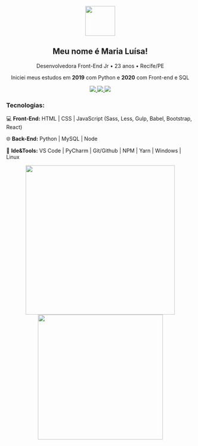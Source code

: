 <p align="center">
  <img src="https://cdn.glitch.com/5e6819bf-0707-4f13-ba4b-a25a27b3688e%2Fgiphy.gif?v=1615515957680" width="80"> 
</p>
<h2 align="center">Meu nome é Maria Luísa!</h2>
<p align="center">Desenvolvedora Front-End Jr • 23 anos • Recife/PE</p>
<p align="center">Iniciei meus estudos em <strong>2019</strong> com Python e <strong>2020</strong> com Front-end e SQL</p>

<div align="center">
  <a href="https://www.linkedin.com/in/maluhcosta/">
    <img src="https://img.shields.io/badge/LinkedIn-0077B5?style=for-the-badge&logo=linkedin&logoColor=white"/>
  </a>
  
   <a href="https://malu-website.vercel.app/">
    <img src="https://img.shields.io/badge/Portfolio-E4405F?style=for-the-badge&logo=youtube-gaming&logoColor=white"/>
  </a>
  
   <a href="https://www.instagram.com/maluhcosta/">
    <img src="https://img.shields.io/badge/Instagram-FF8C00?style=for-the-badge&logo=instagram&logoColor=white"/>
  </a>
</div>

### Tecnologias:
<p>💻 <b>Front-End:</b> HTML | CSS | JavaScript (Sass, Less, Gulp, Babel, Bootstrap, React)</p>
<p>🌐 <b>Back-End:</b> Python | MySQL | Node</p>
<p>🔧 <b>Ide&Tools:</b> VS Code | PyCharm | Git/Github | NPM | Yarn | Windows | Linux</p>

<div align="center">
  <a href="https://github.com/anuraghazra/convoychat">
    <img src="https://github-readme-stats.vercel.app/api?username=maluhcosta&show_icons=true&theme=radical" width="400" />
  </a>
  
  <a href="https://github.com/anuraghazra/github-readme-stats">
    <img src="https://github-readme-stats.vercel.app/api/top-langs/?username=maluhcosta&layout=compact&theme=radical" width="335" />
  </a>
 </div>
